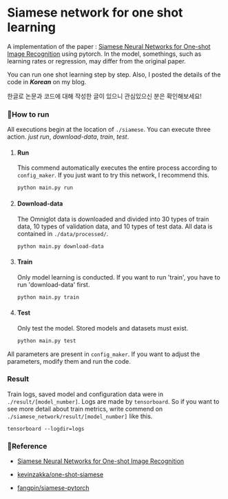# Siamese network for one shot learning

A implementation of the paper : [Siamese Neural Networks for One-shot Image Recognition](https://www.cs.cmu.edu/~rsalakhu/papers/oneshot1.pdf) using pytorch. In the model, somethings, such as learning rates or regression, may differ from the original paper.

You can run one shot learning step by step. Also, I posted the details of the code in ***Korean*** on my blog.

한글로 논문과 코드에 대해 작성한 글이 있으니 관심있으신 분은 확인해보세요!



### 🚀How to run

All executions begin at the location of `./siamese`. You can execute three action. *just run*, *download-data*, *train*, *test*.

1. #### Run

   This commend automatically executes the entire process according to `config_maker`. If you just want to try this network, I recommend this.

   ```bash
   python main.py run
   ```

2. #### Download-data

   The Omniglot data is downloaded and divided into 30 types of train data, 10 types of validation data, and 10 types of test data. All data is contained in `./data/processed/`.

   ```bash
   python main.py download-data
   ```

3. #### Train

   Only model learning is conducted. If you want to run 'train', you have to run 'download-data' first.

   ```bash
   python main.py train
   ```

4. #### Test

   Only test the model. Stored models and datasets must exist.

   ```bash
   python main.py test
   ```

All parameters are present in `config_maker`. If you want to adjust the parameters, modify them and run the code.



### Result

Train logs, saved model and configuration data were in `./result/[model_number]`.  Logs are made by `tensorboard`. So if you want to see more detail about train metrics, write commend on `./siamese_network/result/[model_number]`  like this.

```
tensorboard --logdir=logs
```



### 📌Reference

* [Siamese Neural Networks for One-shot Image Recognition](https://www.cs.cmu.edu/~rsalakhu/papers/oneshot1.pdf)

* [kevinzakka/one-shot-siamese](https://github.com/kevinzakka/one-shot-siamese)
* [fangpin/siamese-pytorch](https://github.com/fangpin/siamese-pytorch)

